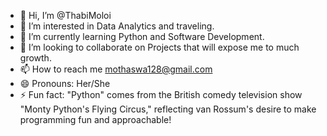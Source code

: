 - 👋 Hi, I’m @ThabiMoloi
- 👀 I’m interested in Data Analytics and traveling.
- 🌱 I’m currently learning Python and Software Development.
- 💞️ I’m looking to collaborate on Projects that will expose me to much growth.
- 📫 How to reach me mothaswa128@gmail.com
- 😄 Pronouns: Her/She
- ⚡ Fun fact: "Python" comes from the British comedy television show "Monty Python's Flying Circus," reflecting van Rossum's desire to make programming fun and approachable!

<!---
ThabiMoloi/ThabiMoloi is a ✨ special ✨ repository because its `README.md` (this file) appears on your GitHub profile.
You can click the Preview link to take a look at your changes.
--->

